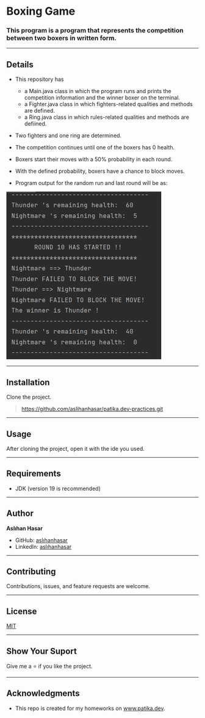 # Boxing Game

### This program is a program that represents the competition between two boxers in written form.

---

## Details
* This repository has
    * a Main.java class in which the program runs and prints the competition
information and the winner boxer on the terminal.
    * a Fighter.java class in which fighters-related qualities and
      methods are defined.
    * a Ring.java class in which rules-related qualities and
      methods are defiined.
  

* Two fighters and one ring are determined. 
* The competition continues until one of the boxers has 0 health.
* Boxers start their moves with a 50% probability in each round.
* With the defined probability, boxers have a chance to block moves.
  
* Program output for the random run and last round will be as:

![images\img3.png](../../../../../../../images/img3.png)

---

## Installation
Clone the project.
>  https://github.com/aslihanhasar/patika.dev-practices.git

---

## Usage
After cloning the project, open it with the ide you used.

---

## Requirements
* JDK (version 19 is recommended)

---

## Author
**Aslıhan Hasar**

* GitHub: [aslıhanhasar](https://github.com/aslihanhasar)
* LinkedIn: [aslıhanhasar](https://www.linkedin.com/in/asl%C4%B1hanhasar
  )
---

## Contributing
Contributions, issues, and feature requests are welcome.

---

## License

[MIT](https://choosealicense.com/licenses/mit/)

---

## Show Your Suport
Give me a &#11088; if you like the project.

---

## Acknowledgments
* This repo is created for my homeworks on www.patika.dev.